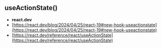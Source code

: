 ## useActionState()

  * **react.dev** 
  * [https://react.dev/blog/2024/04/25/react-19#new-hook-useactionstate](https://react.dev/blog/2024/04/25/react-19#new-hook-useactionstate)
  * [https://react.dev/reference/react/useActionState](https://react.dev/reference/react/useActionState)
